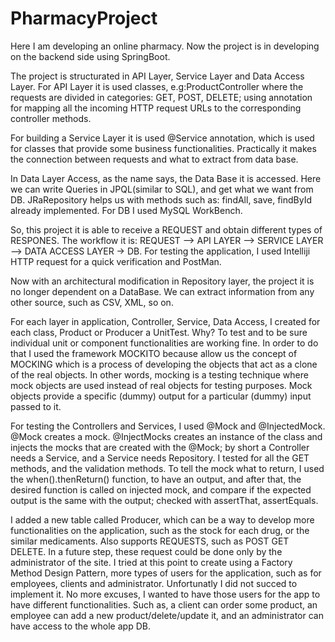 # PharmacyProject
Here I am developing an online pharmacy. Now the project is in developing on the backend side using SpringBoot. 

The project is structurated in API Layer, Service Layer and Data Access Layer.
For API Layer it is used classes, e.g:ProductController where the requests are divided in categories: GET, POST, DELETE; 
using annotation for mapping all the incoming HTTP request URLs to the corresponding controller methods.


For building a Service Layer it is used @Service annotation, which is used for classes that provide some business functionalities. 
Practically it makes the connection between requests and what to extract from data base.


In Data Layer Access, as the name says, the Data Base it is accessed. Here we can write Queries in JPQL(similar to SQL), and get what we want from DB. 
JRaRepository helps us with methods such as: findAll, save, findById already implemented. For DB I used MySQL WorkBench.


So, this project it is able to receive a REQUEST and obtain different types of RESPONES. 
The workflow it is: REQUEST --> API LAYER --> SERVICE LAYER --> DATA ACCESS LAYER -> DB.
For testing the application, I used Intelliji HTTP request for a quick verification and PostMan.


Now with an architectural modification in Repository layer, the project it is no longer dependent on a DataBase. We can extract information from any other source, such as CSV, XML, so on. 
  
  
For each layer in application, Controller, Service, Data Access, I created for each class, Product or Producer a UnitTest. Why? To test and to be sure individual unit or component functionalities are working fine. In order to do that I used the framework MOCKITO because allow us the concept of MOCKING which is a process of developing the objects that act as a clone of the real objects. In other words, mocking is a testing technique where mock objects are used instead of real objects for testing purposes. Mock objects provide a specific (dummy) output for a particular (dummy) input passed to it.

For testing the Controllers and Services, I used @Mock and @InjectedMock. @Mock creates a mock. @InjectMocks creates an instance of the class and injects the mocks that are created with the @Mock; by short a Controller needs a Service, and a Service needs Repository. I tested for all the GET methods, and the validation methods.
To tell the mock what to return, I used the when().thenReturn() function, to have an output, and after that, the desired function is called on injected mock, and compare if the expected output is the same with the output; checked with assertThat, assertEquals.


I added a new table called Producer, which can be a way to develop more functionalities on the application, such as the stock for each drug, or the similar medicaments.
Also supports REQUESTS, such as POST GET DELETE. In a future step, these request could be done only by the administrator of the site. I tried at this point to create using a Factory Method Design Pattern, more types of users for the application, such as for employees, clients and administrator. Unfortunatly I did not succed to implement it. No more excuses, I wanted to have those users for the app to have different functionalities. Such as, a client can order some product, an employee can add a new product/delete/update it, and an administrator can have access to the whole app DB.
